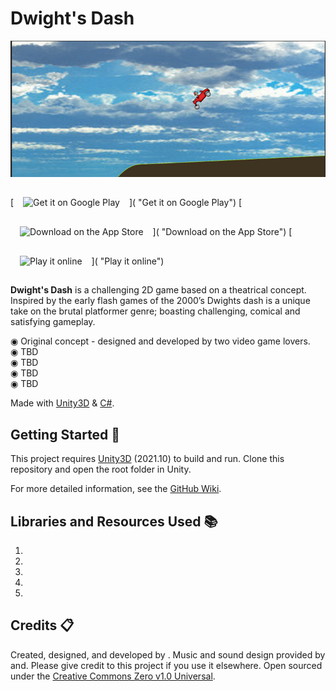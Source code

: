 # Dwight's Dash

![2D platformer style game](https://github.com/pandalords/Unity-RoverGame/blob/main/Rover/Assets/Assets/Images/Dwights%20Dashv1.png)

[<img alt='Get it on Google Play' src='docs/badges/google-play-badge.png' width="200px"  style="padding:15px"/>]( "Get it on Google Play")
[<img alt='Download on the App Store' src='docs/badges/Download_on_the_App_Store_Badge_US-UK_135x40.svg' width="200px" style="padding:15px"/>]( "Download on the App Store")
[<img alt='Play it online' src='docs/badges/play-online-badge.png' width="200px" style="padding:15px"/>]( "Play it online")

<b>Dwight's Dash</b> is a challenging 2D game based on a theatrical concept. Inspired by the early flash games of the 2000’s Dwights dash is a unique take on the brutal platformer genre; boasting challenging, comical and satisfying gameplay.

◉ Original concept - designed and developed by two video game lovers.
<br>
◉ TBD
<br>
◉ TBD
<br>
◉ TBD
<br>
◉ TBD


Made with [Unity3D](https://unity3d.com/ "Unity3D home") & [C#](https://docs.microsoft.com/en-us/dotnet/csharp/getting-started/introduction-to-the-csharp-language-and-the-net-framework "C# Getting Started").

## Getting Started :traffic_light:

This project requires [Unity3D](http://unity3d.com/ "Unity3D home") (2021.10) to build and run. Clone this repository and open the root folder in Unity.

For more detailed information, see the [GitHub Wiki](https://github.com/pandalords/Unity-RoverGame/wiki).


## Libraries and Resources Used :books:

1. 
2. 
3. 
4. 
5. 

## Credits :clipboard:

Created, designed, and developed by . Music and sound design provided by  and. Please give credit to this project if you use it elsewhere. Open sourced under the [Creative Commons Zero v1.0 Universal](LICENSE.md). 
